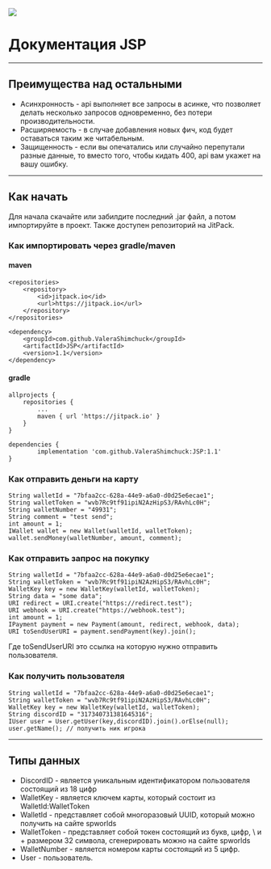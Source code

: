 [![](https://jitpack.io/v/ValeraShimchuck/JSP.svg)](https://jitpack.io/#ValeraShimchuck/JSP)
# Документация JSP
________________________
## Преимущества над остальными
- Асинхронность - api выполняет все запросы в асинке, 
что позволяет делать несколько запросов одновременно, без потери
производительности.
- Расширяемость - в случае добавления новых фич,
код будет оставаться таким же читабельным.
- Защищенность - если вы опечатались или случайно перепутали 
разные данные, то вместо того, чтобы кидать 400, api вам укажет
на вашу ошибку.
___________________
## Как начать
Для начала скачайте или забилдите последний .jar файл, а потом импортируйте в проект.
Также доступен репозиторий на JitPack.
### Как импортировать через gradle/maven
#### maven
    <repositories>
		<repository>
		    <id>jitpack.io</id>
		    <url>https://jitpack.io</url>
		</repository>
	</repositories>

    <dependency>
	    <groupId>com.github.ValeraShimchuck</groupId>
	    <artifactId>JSP</artifactId>
	    <version>1.1</version>
	</dependency>
#### gradle
	allprojects {
		repositories {
			...
			maven { url 'https://jitpack.io' }
		}
	}

	dependencies {
	        implementation 'com.github.ValeraShimchuck:JSP:1.1'
	}
### Как отправить деньги на карту
    String walletId = "7bfaa2cc-628a-44e9-a6a0-d0d25e6ecae1";
    String walletToken = "wvb7Rc9tf91ipiN2AzHipS3/RAvhLc0H";
    String walletNumber = "49931";
    String comment = "test send";
    int amount = 1;
    IWallet wallet = new Wallet(walletId, walletToken);
    wallet.sendMoney(walletNumber, amount, comment);
### Как отправить запрос на покупку
    String walletId = "7bfaa2cc-628a-44e9-a6a0-d0d25e6ecae1";
    String walletToken = "wvb7Rc9tf91ipiN2AzHipS3/RAvhLc0H";
    WalletKey key = new WalletKey(walletId, walletToken);
    String data = "some data";
    URI redirect = URI.create("https://redirect.test");
    URI webhook = URI.create("https://webhook.test");
    int amount = 1;
    IPayment payment = new Payment(amount, redirect, webhook, data);
    URI toSendUserURI = payment.sendPayment(key).join();
Где toSendUserURI это ссылка на которую нужно отправить пользователя.
### Как получить пользователя
    String walletId = "7bfaa2cc-628a-44e9-a6a0-d0d25e6ecae1";
    String walletToken = "wvb7Rc9tf91ipiN2AzHipS3/RAvhLc0H";
    WalletKey key = new WalletKey(walletId, walletToken);
    String discordID = "317340731381645316";
    IUser user = User.getUser(key,discordID).join().orElse(null);
    user.getName(); // получить ник игрока
____
## Типы данных
- DiscordID - является уникальным идентификатором пользователя состоящий из 18 цифр
- WalletKey - является ключем карты, который состоит из WalletId:WalletToken
- WalletId - представляет собой многоразовый UUID, который можно получить на сайте spworlds
- WalletToken - представляет собой токен состоящий из букв, цифр, \\ и + размером 32 символа, сгенерировать можно на сайте spworlds
- WalletNumber - является номером карты состоящий из 5 цифр.
- User - пользователь.
